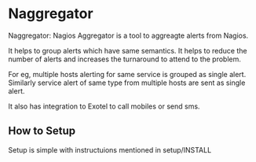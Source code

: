 Naggregator
======

Naggregator:  Nagios Aggregator is a tool to aggreagte alerts from Nagios.

It helps to group alerts which have same semantics. It helps to reduce the number of alerts and increases the turnaround to attend to the problem.

For eg, multiple hosts alerting for same service is grouped as single alert. Similarly service alert of same type  from multiple hosts are sent as single alert.

It also has integration to Exotel to call mobiles or send sms.

How to Setup
------

Setup is simple with instructuions mentioned in setup/INSTALL


